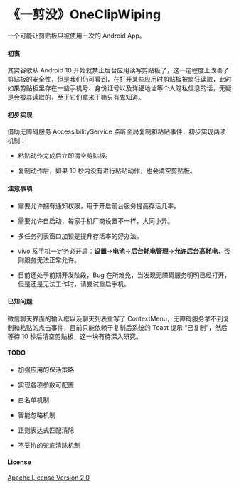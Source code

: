 # 《一剪没》OneClipWiping

 一个可能让剪贴板只被使用一次的 Android App。

#### 初衷

其实谷歌从 Android 10 开始就禁止后台应用读写剪贴板了，这一定程度上改善了剪贴板的安全性，但是我们仍可看到，在打开某些应用时剪贴板被疯狂读取，此时如果剪贴板里存在一些手机号、身份证号以及详细地址等个人隐私信息的话，无疑是会被其读取的，至于它们拿来干嘛只有鬼知道。

#### 初步实现

借助无障碍服务 AccessibilityService 监听全局复制和粘贴事件，初步实现两项机制：

- 粘贴动作完成后立即清空剪贴板。

- 复制动作后，如果 10 秒内没有进行粘贴动作，也会清空剪贴板。

#### 注意事项

- 需要允许拥有通知权限，用于开启前台服务提高存活几率。

- 需要允许自启动，每家手机厂商设置不一样，大同小异。

- 多任务列表窗口加锁是提升存活率的好办法。

- vivo 系手机一定务必开启：**设置**->**电池**->**后台耗电管理**->**允许后台高耗电**，否则服务无法正常允许。

- 目前还处于前期开发阶段，Bug 在所难免，当发现无障碍服务明明已经打开，但是还是无法工作时，请尝试重启手机。

#### 已知问题

微信聊天界面的输入框以及聊天列表重写了 ContextMenu，无障碍服务拿不到复制和粘贴的点击事件，目前只能依赖于复制后系统的 Toast 提示 “已复制”，然后等待 10 秒后清空剪贴板，这一块有待深入研究。

#### TODO

- 加强应用的保活策略

- 实现各项参数可配置

- 白名单机制

- 智能忽略机制

- 正则表达式匹配清除

- 不妥协的兜底清除机制

#### License

[Apache License Version 2.0](https://github.com/li-yu/OneClipWiping/blob/main/LICENSE)
